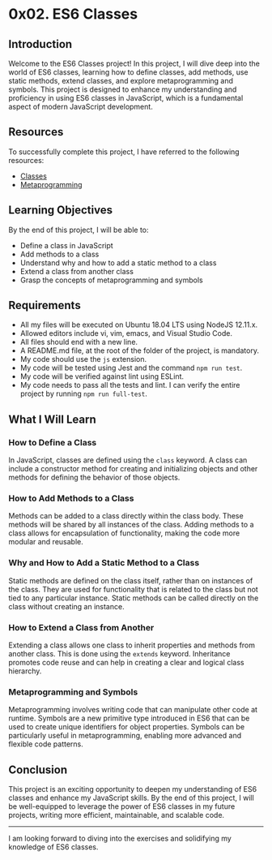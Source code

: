 # 0x02. ES6 Classes

## Introduction
Welcome to the ES6 Classes project! In this project, I will dive deep into the world of ES6 classes, learning how to define classes, add methods, use static methods, extend classes, and explore metaprogramming and symbols. This project is designed to enhance my understanding and proficiency in using ES6 classes in JavaScript, which is a fundamental aspect of modern JavaScript development.

## Resources
To successfully complete this project, I have referred to the following resources:
- [Classes](https://developer.mozilla.org/en-US/docs/Web/JavaScript/Reference/Classes)
- [Metaprogramming](https://developer.mozilla.org/en-US/docs/Web/JavaScript/Guide/Meta_programming)

## Learning Objectives
By the end of this project, I will be able to:
- Define a class in JavaScript
- Add methods to a class
- Understand why and how to add a static method to a class
- Extend a class from another class
- Grasp the concepts of metaprogramming and symbols

## Requirements
- All my files will be executed on Ubuntu 18.04 LTS using NodeJS 12.11.x.
- Allowed editors include vi, vim, emacs, and Visual Studio Code.
- All files should end with a new line.
- A README.md file, at the root of the folder of the project, is mandatory.
- My code should use the `js` extension.
- My code will be tested using Jest and the command `npm run test`.
- My code will be verified against lint using ESLint.
- My code needs to pass all the tests and lint. I can verify the entire project by running `npm run full-test`.

## What I Will Learn
### How to Define a Class
In JavaScript, classes are defined using the `class` keyword. A class can include a constructor method for creating and initializing objects and other methods for defining the behavior of those objects.

### How to Add Methods to a Class
Methods can be added to a class directly within the class body. These methods will be shared by all instances of the class. Adding methods to a class allows for encapsulation of functionality, making the code more modular and reusable.

### Why and How to Add a Static Method to a Class
Static methods are defined on the class itself, rather than on instances of the class. They are used for functionality that is related to the class but not tied to any particular instance. Static methods can be called directly on the class without creating an instance.

### How to Extend a Class from Another
Extending a class allows one class to inherit properties and methods from another class. This is done using the `extends` keyword. Inheritance promotes code reuse and can help in creating a clear and logical class hierarchy.

### Metaprogramming and Symbols
Metaprogramming involves writing code that can manipulate other code at runtime. Symbols are a new primitive type introduced in ES6 that can be used to create unique identifiers for object properties. Symbols can be particularly useful in metaprogramming, enabling more advanced and flexible code patterns.

## Conclusion
This project is an exciting opportunity to deepen my understanding of ES6 classes and enhance my JavaScript skills. By the end of this project, I will be well-equipped to leverage the power of ES6 classes in my future projects, writing more efficient, maintainable, and scalable code.

---

I am looking forward to diving into the exercises and solidifying my knowledge of ES6 classes.